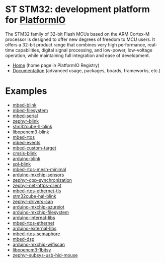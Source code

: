 
# ST STM32: development platform for [PlatformIO](https://platformio.org)

The STM32 family of 32-bit Flash MCUs based on the ARM Cortex-M processor is designed to offer new degrees of freedom to MCU users. It offers a 32-bit product range that combines very high performance, real-time capabilities, digital signal processing, and low-power, low-voltage operation, while maintaining full integration and ease of development.

* [Home](https://platformio.org/platforms/ststm32) (home page in PlatformIO Registry)
* [Documentation](https://docs.platformio.org/page/platforms/ststm32.html) (advanced usage, packages, boards, frameworks, etc.)

# Examples

* [mbed-blink](https://github.com/platformio/platform-ststm32/tree/master/examples/mbed-blink)
* [mbed-filesystem](https://github.com/platformio/platform-ststm32/tree/master/examples/mbed-filesystem)
* [mbed-serial](https://github.com/platformio/platform-ststm32/tree/master/examples/mbed-serial)
* [zephyr-blink](https://github.com/platformio/platform-ststm32/tree/master/examples/zephyr-blink)
* [stm32cube-ll-blink](https://github.com/platformio/platform-ststm32/tree/master/examples/stm32cube-ll-blink)
* [libopencm3-blink](https://github.com/platformio/platform-ststm32/tree/master/examples/libopencm3-blink)
* [mbed-rtos](https://github.com/platformio/platform-ststm32/tree/master/examples/mbed-rtos)
* [mbed-events](https://github.com/platformio/platform-ststm32/tree/master/examples/mbed-events)
* [mbed-custom-target](https://github.com/platformio/platform-ststm32/tree/master/examples/mbed-custom-target)
* [cmsis-blink](https://github.com/platformio/platform-ststm32/tree/master/examples/cmsis-blink)
* [arduino-blink](https://github.com/platformio/platform-ststm32/tree/master/examples/arduino-blink)
* [spl-blink](https://github.com/platformio/platform-ststm32/tree/master/examples/spl-blink)
* [mbed-rtos-mesh-minimal](https://github.com/platformio/platform-ststm32/tree/master/examples/mbed-rtos-mesh-minimal)
* [arduino-mxchip-sensors](https://github.com/platformio/platform-ststm32/tree/master/examples/arduino-mxchip-sensors)
* [zephyr-cpp-synchronization](https://github.com/platformio/platform-ststm32/tree/master/examples/zephyr-cpp-synchronization)
* [zephyr-net-https-client](https://github.com/platformio/platform-ststm32/tree/master/examples/zephyr-net-https-client)
* [mbed-rtos-ethernet-tls](https://github.com/platformio/platform-ststm32/tree/master/examples/mbed-rtos-ethernet-tls)
* [stm32cube-hal-blink](https://github.com/platformio/platform-ststm32/tree/master/examples/stm32cube-hal-blink)
* [zephyr-drivers-can](https://github.com/platformio/platform-ststm32/tree/master/examples/zephyr-drivers-can)
* [arduino-mxchip-azureiot](https://github.com/platformio/platform-ststm32/tree/master/examples/arduino-mxchip-azureiot)
* [arduino-mxchip-filesystem](https://github.com/platformio/platform-ststm32/tree/master/examples/arduino-mxchip-filesystem)
* [arduino-internal-libs](https://github.com/platformio/platform-ststm32/tree/master/examples/arduino-internal-libs)
* [mbed-rtos-ethernet](https://github.com/platformio/platform-ststm32/tree/master/examples/mbed-rtos-ethernet)
* [arduino-external-libs](https://github.com/platformio/platform-ststm32/tree/master/examples/arduino-external-libs)
* [mbed-rtos-semaphore](https://github.com/platformio/platform-ststm32/tree/master/examples/mbed-rtos-semaphore)
* [mbed-dsp](https://github.com/platformio/platform-ststm32/tree/master/examples/mbed-dsp)
* [arduino-mxchip-wifiscan](https://github.com/platformio/platform-ststm32/tree/master/examples/arduino-mxchip-wifiscan)
* [libopencm3-1bitsy](https://github.com/platformio/platform-ststm32/tree/master/examples/libopencm3-1bitsy)
* [zephyr-subsys-usb-hid-mouse](https://github.com/platformio/platform-ststm32/tree/master/examples/zephyr-subsys-usb-hid-mouse)
